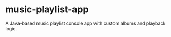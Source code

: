 # music-playlist-app
A Java-based music playlist console app with custom albums and playback logic.
